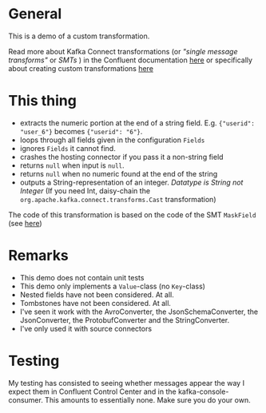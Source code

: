 # General
This is a demo of a custom transformation.

Read more about Kafka Connect transformations (or _"single message transforms"_ or _SMTs_ )
in the Confluent documentation [here](https://docs.confluent.io/platform/current/connect/transforms/overview.html
"Connect Transformations | Confluent documentation") or specifically about creating custom transformations
[here](https://docs.confluent.io/platform/current/connect/transforms/custom.html "Custom Transformations |
Confluent documentation")

# This thing
* extracts the numeric portion at the end of a string field. E.g. `{"userid": "user_6"}` becomes `{"userid": "6"}`.
* loops through all fields given in the configuration `Fields`
* ignores `Fields` it cannot find.
* crashes the hosting connector if you pass it a non-string field
* returns `null` when input is `null`.
* returns `null` when no numeric found at the end of the string
* outputs a String-representation of an integer. _Datatype is String not Integer_ (If you need Int, daisy-chain the `org.apache.kafka.connect.transforms.Cast` transformation)

The code of this transformation is based on the code of the SMT `MaskField` (see [here](https://github.com/apache/kafka/blob/trunk/connect/transforms/src/main/java/org/apache/kafka/connect/transforms/MaskField.java "MaskField transformation | Apache Kafka project"))


# Remarks

* This demo does not contain unit tests
* This demo only implements a `Value`-class (no `Key`-class)
* Nested fields have not been considered. At all.
* Tombstones have not been considered. At all.
* I've seen it work with the AvroConverter, the JsonSchemaConverter, the JsonConverter, the ProtobufConverter and the StringConverter. 
* I've only used it with source connectors

# Testing
My testing has consisted to seeing whether messages appear the way I expect them in Confluent Control Center
and in the kafka-console-consumer. This amounts to essentially none. Make sure you do your own.

